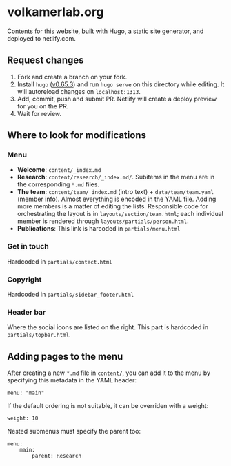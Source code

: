 # volkamerlab.org

Contents for this website, built with Hugo, a static site generator, and deployed to netlify.com.

## Request changes

1. Fork and create a branch on your fork.
2. Install `hugo` ([v0.65.3](https://github.com/gohugoio/hugo/releases/tag/v0.65.3)) and run `hugo serve` on this directory while editing. It will autoreload changes on `localhost:1313`.
3. Add, commit, push and submit PR. Netlify will create a deploy preview for you on the PR.
4. Wait for review.

## Where to look for modifications

### Menu

- __Welcome__: `content/_index.md`
- __Research__: `content/research/_index.md/`. Subitems in the menu are in the corresponding `*.md` files.
- __The team__: `content/team/_index.md` (intro text) + `data/team/team.yaml` (member info). Almost everything is encoded in the YAML file. Adding more members is a matter of editing the lists. Responsible code for orchestrating the layout is in `layouts/section/team.html`; each individual member is rendered through `layouts/partials/person.html`.
- __Publications__: This link is harcoded in `partials/menu.html`

### Get in touch

Hardcoded in `partials/contact.html`

### Copyright

Hardcoded in `partials/sidebar_footer.html`

### Header bar

Where the social icons are listed on the right. This part is hardcoded in `partials/topbar.html`.


## Adding pages to the menu

After creating a new `*.md` file in `content/`, you can add it to the menu by specifying this metadata in the YAML header:

```
menu: "main"
```

If the default ordering is not suitable, it can be overriden with a weight:

```
weight: 10
```

Nested submenus must specify the parent too:

```
menu:
    main:
        parent: Research
```
